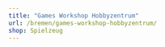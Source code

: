 ```yaml
---
title: "Games Workshop Hobbyzentrum"
url: /bremen/games-workshop-hobbyzentrum/
shop: Spielzeug
---
```

